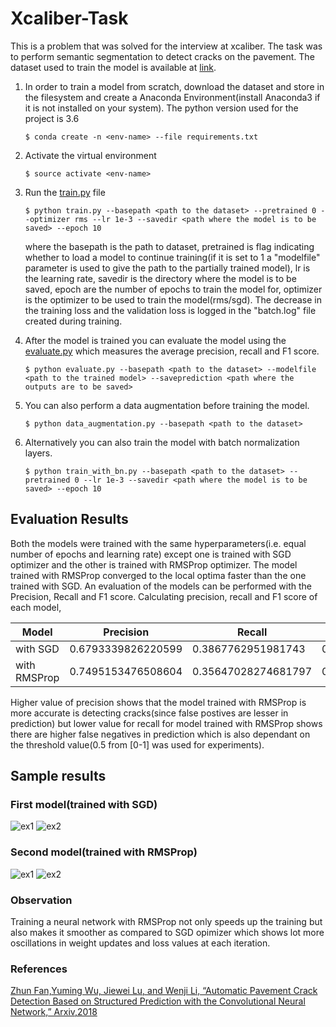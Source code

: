 # Xcaliber-Task

This is a problem that was solved for the interview at xcaliber. The task was to perform semantic segmentation to detect cracks on the pavement. The dataset used to train the model is available at 
[link](https://github.com/cuilimeng/CrackForest-dataset).
1. 	In order to train a model from scratch, download the dataset and store in  the filesystem and create a Anaconda Environment(install Anaconda3 if it is not installed on your system). The python version used for the project is 3.6
		
		$ conda create -n <env-name> --file requirements.txt

2. 	Activate the virtual environment
		
		$ source activate <env-name>

3. 	Run the [train.py](https://github.com/brijml/xcaliber-task/blob/master/train.py) file
		
		$ python train.py --basepath <path to the dataset> --pretrained 0 --optimizer rms --lr 1e-3 --savedir <path where the model is to be saved> --epoch 10

    where the basepath is the path to dataset, pretrained is flag indicating whether to load a model to continue training(if it is set to 1 a "modelfile" parameter is used to give the path to the partially trained model), lr is the learning rate, savedir is the directory where the model is to be saved, epoch are the number of epochs to train the model for, optimizer is the optimizer to be used to train the model(rms/sgd). The decrease in the training loss and the validation loss is logged in the "batch.log" file created during training.

4. 	After the model is trained you can evaluate the model using the [evaluate.py](https://github.com/brijml/xcaliber-task/blob/master/evaluate.py) which measures the average precision, recall and F1 score.
		
		$ python evaluate.py --basepath <path to the dataset> --modelfile <path to the trained model> --saveprediction <path where the outputs are to be saved>

5.  You can also perform a data augmentation before training the model.
		
		$ python data_augmentation.py --basepath <path to the dataset>

6.  Alternatively you can also train the model with batch normalization layers.
		
		$ python train_with_bn.py --basepath <path to the dataset> --pretrained 0 --lr 1e-3 --savedir <path where the model is to be saved> --epoch 10


## Evaluation Results
Both the models were trained with the same hyperparameters(i.e. equal number of epochs and learning rate) except one is trained with SGD optimizer and the other is trained with RMSProp optimizer. The model trained with RMSProp converged to the local optima faster than the one trained with SGD. An evaluation of the models can be performed with the Precision, Recall and F1 score. Calculating precision, recall and F1 score of each model,

| Model | Precision | Recall | F1 score
| ------ | ------ | ------ | ------ |
| with SGD| 0.6793339826220599 | 0.3867762951981743 | 0.4682298709208381 |
| with RMSProp | 0.7495153476508604 | 0.35647028274681797 | 0.46470270101566924 |

Higher value of precision shows that the model trained with RMSProp is more accurate is detecting cracks(since false postives are lesser in prediction) but lower value for recall for model trained with RMSProp shows there are higher false negatives in prediction which is also dependant on the threshold value(0.5 from [0-1] was used for experiments).

## Sample results
### First model(trained with SGD)
![ex1](https://github.com/brijml/xcaliber-task/blob/master/output/trained_with_sgd/098.jpg)
![ex2](https://github.com/brijml/xcaliber-task/blob/master/output/trained_with_sgd/022.jpg)

### Second model(trained with RMSProp)
![ex1](https://github.com/brijml/xcaliber-task/blob/master/output/trained_with_RMS/069.jpg)
![ex2](https://github.com/brijml/xcaliber-task/blob/master/output/trained_with_RMS/073.jpg)


### Observation
Training a neural network with RMSProp not only speeds up the training but also makes it smoother as compared to SGD opimizer which shows lot more oscillations in weight updates and loss values at each iteration.
### References
[Zhun Fan,Yuming Wu, Jiewei Lu, and Wenji Li, “Automatic Pavement Crack Detection Based on Structured Prediction with the Convolutional Neural Network,” Arxiv,2018](https://arxiv.org/pdf/1802.02208.pdf)
